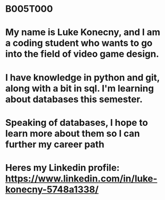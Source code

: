 # B005T000
# My name is Luke Konecny, and I am a coding student who wants to go into the field of video game design.
# I have knowledge in python and git, along with a bit in sql. I'm learning about databases this semester.
# Speaking of databases, I hope to learn more about them so I can further my career path
# Heres my Linkedin profile: https://www.linkedin.com/in/luke-konecny-5748a1338/